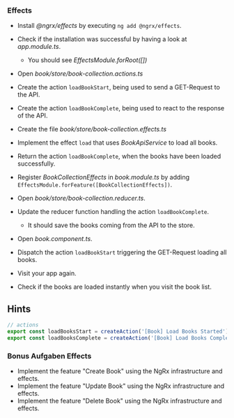 ### Effects

- Install _@ngrx/effects_ by executing `ng add @ngrx/effects`.
- Check if the installation was successful by having a look at _app.module.ts_.
    - You should see _EffectsModule.forRoot([])_

- Open _book/store/book-collection.actions.ts_
- Create the action `loadBookStart`, being used to send a GET-Request to the API.
- Create the action `loadBookComplete`, being used to react to the response of the API.

- Create the file _book/store/book-collection.effects.ts_
- Implement the effect `load` that uses _BookApiService_ to load all books.
- Return the action `loadBookComplete`, when the books have been loaded successfully.
- Register _BookCollectionEffects_ in _book.module.ts_ by adding `EffectsModule.forFeature([BookCollectionEffects])`.

- Open _book/store/book-collection.reducer.ts_.
- Update the reducer function handling the action `loadBookComplete`.
    - It should save the books coming from the API to the store.

- Open _book.component.ts_.
- Dispatch the action `loadBookStart` triggering the GET-Request loading all books.

- Visit your app again.
- Check if the books are loaded instantly when you visit the book list.

## Hints

```typescript
// actions
export const loadBooksStart = createAction('[Book] Load Books Started');
export const loadBooksComplete = createAction('[Book] Load Books Completed', props<{ books: Book[] }>());
```





### Bonus Aufgaben Effects

- Implement the feature "Create Book" using the NgRx infrastructure and effects.
- Implement the feature "Update Book" using the NgRx infrastructure and effects.
- Implement the feature "Delete Book" using the NgRx infrastructure and effects.
